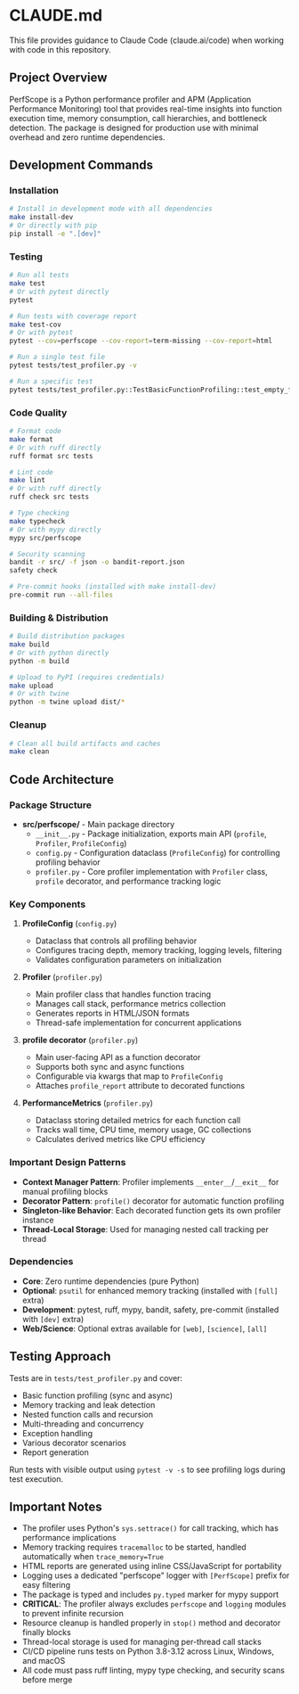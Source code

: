 # CLAUDE.md

This file provides guidance to Claude Code (claude.ai/code) when working with code in this repository.

## Project Overview

PerfScope is a Python performance profiler and APM (Application Performance Monitoring) tool that provides real-time insights into function execution time, memory consumption, call hierarchies, and bottleneck detection. The package is designed for production use with minimal overhead and zero runtime dependencies.

## Development Commands

### Installation
```bash
# Install in development mode with all dependencies
make install-dev
# Or directly with pip
pip install -e ".[dev]"
```

### Testing
```bash
# Run all tests
make test
# Or with pytest directly
pytest

# Run tests with coverage report
make test-cov
# Or with pytest
pytest --cov=perfscope --cov-report=term-missing --cov-report=html

# Run a single test file
pytest tests/test_profiler.py -v

# Run a specific test
pytest tests/test_profiler.py::TestBasicFunctionProfiling::test_empty_function -v
```

### Code Quality
```bash
# Format code
make format
# Or with ruff directly
ruff format src tests

# Lint code
make lint
# Or with ruff directly
ruff check src tests

# Type checking
make typecheck
# Or with mypy directly
mypy src/perfscope

# Security scanning
bandit -r src/ -f json -o bandit-report.json
safety check

# Pre-commit hooks (installed with make install-dev)
pre-commit run --all-files
```

### Building & Distribution
```bash
# Build distribution packages
make build
# Or with python directly
python -m build

# Upload to PyPI (requires credentials)
make upload
# Or with twine
python -m twine upload dist/*
```

### Cleanup
```bash
# Clean all build artifacts and caches
make clean
```

## Code Architecture

### Package Structure
- **src/perfscope/** - Main package directory
  - `__init__.py` - Package initialization, exports main API (`profile`, `Profiler`, `ProfileConfig`)
  - `config.py` - Configuration dataclass (`ProfileConfig`) for controlling profiling behavior
  - `profiler.py` - Core profiler implementation with `Profiler` class, `profile` decorator, and performance tracking logic

### Key Components

1. **ProfileConfig** (`config.py`)
   - Dataclass that controls all profiling behavior
   - Configures tracing depth, memory tracking, logging levels, filtering
   - Validates configuration parameters on initialization

2. **Profiler** (`profiler.py`)
   - Main profiler class that handles function tracing
   - Manages call stack, performance metrics collection
   - Generates reports in HTML/JSON formats
   - Thread-safe implementation for concurrent applications

3. **profile decorator** (`profiler.py`)
   - Main user-facing API as a function decorator
   - Supports both sync and async functions
   - Configurable via kwargs that map to `ProfileConfig`
   - Attaches `profile_report` attribute to decorated functions

4. **PerformanceMetrics** (`profiler.py`)
   - Dataclass storing detailed metrics for each function call
   - Tracks wall time, CPU time, memory usage, GC collections
   - Calculates derived metrics like CPU efficiency

### Important Design Patterns

- **Context Manager Pattern**: Profiler implements `__enter__`/`__exit__` for manual profiling blocks
- **Decorator Pattern**: `profile()` decorator for automatic function profiling
- **Singleton-like Behavior**: Each decorated function gets its own profiler instance
- **Thread-Local Storage**: Used for managing nested call tracking per thread

### Dependencies

- **Core**: Zero runtime dependencies (pure Python)
- **Optional**: `psutil` for enhanced memory tracking (installed with `[full]` extra)
- **Development**: pytest, ruff, mypy, bandit, safety, pre-commit (installed with `[dev]` extra)
- **Web/Science**: Optional extras available for `[web]`, `[science]`, `[all]`

## Testing Approach

Tests are in `tests/test_profiler.py` and cover:
- Basic function profiling (sync and async)
- Memory tracking and leak detection
- Nested function calls and recursion
- Multi-threading and concurrency
- Exception handling
- Various decorator scenarios
- Report generation

Run tests with visible output using `pytest -v -s` to see profiling logs during test execution.

## Important Notes

- The profiler uses Python's `sys.settrace()` for call tracking, which has performance implications
- Memory tracking requires `tracemalloc` to be started, handled automatically when `trace_memory=True`
- HTML reports are generated using inline CSS/JavaScript for portability
- Logging uses a dedicated "perfscope" logger with `[PerfScope]` prefix for easy filtering
- The package is typed and includes `py.typed` marker for mypy support
- **CRITICAL**: The profiler always excludes `perfscope` and `logging` modules to prevent infinite recursion
- Resource cleanup is handled properly in `stop()` method and decorator finally blocks
- Thread-local storage is used for managing per-thread call stacks
- CI/CD pipeline runs tests on Python 3.8-3.12 across Linux, Windows, and macOS
- All code must pass ruff linting, mypy type checking, and security scans before merge
